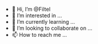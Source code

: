 - 👋 Hi, I’m @Filtel
- 👀 I’m interested in ...
- 🌱 I’m currently learning ...
- 💞️ I’m looking to collaborate on ...
- 📫 How to reach me ...

<!---
Filtel/Filtel is a ✨ special ✨ repository because its `README.md` (this file) appears on your GitHub profile.
You can click the Preview link to take a look at your changes.
--->
